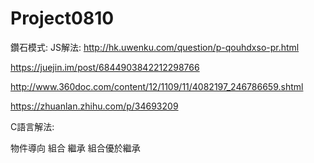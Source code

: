 # Project0810

鑽石模式:
JS解法:
http://hk.uwenku.com/question/p-qouhdxso-pr.html

https://juejin.im/post/6844903842212298766

http://www.360doc.com/content/12/1109/11/4082197_246786659.shtml

https://zhuanlan.zhihu.com/p/34693209

C語言解法:



物件導向 組合 繼承
組合優於繼承